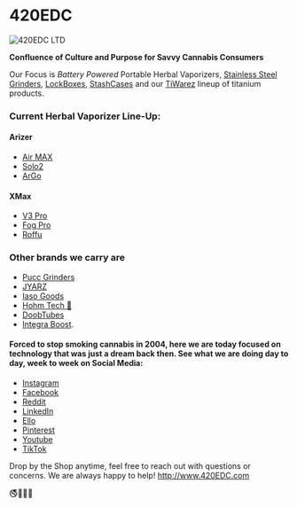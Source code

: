 # 420EDC

![420EDC LTD](https://user-images.githubusercontent.com/106893063/172053517-35f245f5-c21f-48d4-852d-c27d019ca043.png)

**Confluence of Culture and Purpose for Savvy Cannabis Consumers** 

Our Focus is _Battery Powered_ Portable Herbal Vaporizers, [Stainless Steel Grinders](https://www.420edc.com/grinders/), [LockBoxes](https://www.420edc.com/storage-solutions/lockbox/), [StashCases](https://www.420edc.com/storage-solutions/stashcase/) and our [TiWarez](https://www.420edc.com/tiwarez/) lineup of titanium products.  

### Current Herbal Vaporizer Line-Up:

#### Arizer 

- [Air MAX](https://www.420edc.com/arizer/air-max/)
- [Solo2](https://www.420edc.com/arizer/solo-2/) 
- [ArGo](https://www.420edc.com/arizer/argo/)

#### XMax

- [V3 Pro](https://www.420edc.com/xmax/)
- [Fog Pro](https://www.420edc.com/topgreen/xvape-fog-pro/)
- [Roffu](https://www.420edc.com/search.php?search_query=Roffu&section=product)

### Other brands we carry are 
- [Pucc Grinders](https://www.420edc.com/grinders/pucc-grinder/)
- [JYARZ](https://www.420edc.com/storage-solutions/jyarz/)
- [Iaso Goods](https://www.420edc.com/iaso-goods/)
- [Hohm Tech 🔋](https://www.420edc.com/hohm-tech/)
- [DoobTubes](https://www.420edc.com/storage-solutions/doob-tubes/)
- [Integra Boost](https://www.420edc.com/integra/).  

#### Forced to stop smoking cannabis in 2004, here we are today focused on technology that was just a dream back then. See what we are doing day to day, week to week on Social Media:

- [Instagram](https://www.instagram.com/420EDC/)
- [Facebook](https://www.facebook.com/420edc/)
- [Reddit](https://www.reddit.com/r/420EDC/)
- [LinkedIn](http://www.linkedin.com/company/420edc)
- [Ello](https://ello.co/420edc)
- [Pinterest](https://www.pinterest.com/420edc/)
- [Youtube](https://www.youtube.com/channel/UCOvhSWkxw90zQ9PVh1ztVJw)
- [TikTok](https://www.tiktok.com/@420edc)

Drop by the Shop anytime, feel free to reach out with questions or concerns.  We are always happy to help!
http://www.420EDC.com

🚭🌲🌳🌴
